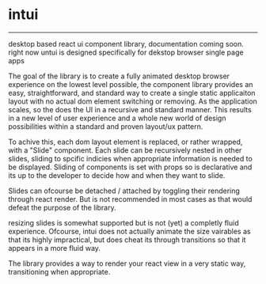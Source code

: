 # intui
----
desktop based react ui component library, documentation coming soon.
right now untui is designed specifically for dekstop browser single page apps



The goal of the library is to create a fully animated desktop browser experience on the lowest level possible, the component library provides an easy, straightforward, and standard way to create a single static applicaiton layout with no actual dom element switching or removing. As the application scales, so the does the UI in a recursive and standard manner. This results in a new level of user experience and a whole new world of design possibilities within a standard and proven layout/ux pattern.

To achive this, each dom layout element is replaced, or rather wrapped, with a "Slide" component. Each slide can be recursively nested in other slides, sliding to spcific indicies when appropriate information is needed to be displayed. Sliding of components is set with props so is declarative and its up to the developer to decide how and when they want to slide. 

Slides can ofcourse be detached / attached by toggling their rendering through react render. But is not recommended in most cases as that would defeat the purpose of the library.

resizing slides is somewhat supported but is not (yet) a completly fluid experience. Ofcourse, intui does not actually animate the size vairables as that its highly impractical, but does cheat its through transitions so that it appears in a more fluid way.

The library provides a way to render your react view in a very static way, transitioning when appropriate.
